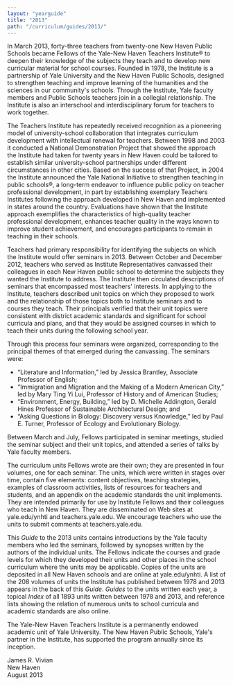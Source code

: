 ```yaml
---
layout: "yearguide"
title: "2013"
path: "/curriculum/guides/2013/"
---
```

<p>In March 2013, forty-three teachers from twenty-one New Haven Public Schools became Fellows of the Yale-New Haven Teachers Institute&reg; to deepen their knowledge of the subjects they teach and to develop new curricular material for school courses. Founded in 1978, the Institute is a partnership of Yale University and the New Haven Public Schools, designed to strengthen teaching and improve learning of the humanities and the sciences in our community's schools. Through the Institute, Yale faculty members and Public Schools teachers join in a collegial relationship. The Institute is also an interschool and interdisciplinary forum for teachers to work together.</p>
<p>The Teachers Institute has repeatedly received recognition as a pioneering model of university-school collaboration that integrates curriculum development with intellectual renewal for teachers. Between 1998 and 2003 it conducted a National Demonstration Project that showed the approach the Institute had taken for twenty years in New Haven could be tailored to establish similar university-school partnerships under different circumstances in other cities. Based on the success of that Project, in 2004 the Institute announced the Yale National Initiative to strengthen teaching in public schools&reg;, a long-term endeavor to influence public policy on teacher professional development, in part by establishing exemplary Teachers Institutes following the approach developed in New Haven and implemented in states around the country. <span>Evaluations have shown that the Institute approach exemplifies the characteristics of high-quality teacher professional development, enhances teacher quality in the ways known to improve student achievement, and encourages participants to remain in teaching in their schools.</span></p>
<p>Teachers had primary responsibility for identifying the subjects on which the Institute would offer seminars in 2013. Between October and December 2012, teachers who served as Institute Representatives canvassed their colleagues in each New Haven public school to determine the subjects they wanted the Institute to address. The Institute then circulated descriptions of seminars that encompassed most teachers' interests. In applying to the Institute, teachers described unit topics on which they proposed to work and the relationship of those topics both to Institute seminars and to courses they teach. Their principals verified that their unit topics were consistent with district academic standards and significant for school curricula and plans, and that they would be assigned courses in which to teach their units during the following school year.</p>
<p>Through this process four seminars were organized, corresponding to the principal themes of that emerged during the canvassing. <span>The seminars were</span>:</p>
<ul>
<li><span>&ldquo;Literature and Information,&rdquo; led by Jessica Brantley, Associate Professor of English</span>;</li>
<li><span>&ldquo;Immigration and Migration and the Making of a Modern American City,&rdquo; led by Mary Ting Yi Lui, Professor of History and of American Studies</span>;</li>
<li><span>&ldquo;Environment, Energy, Building</span>,<span>&rdquo; led by D. Michelle Addington, Gerald Hines Professor of Sustainable Architectural Design</span>; and</li>
<li><span>&ldquo;Asking Questions in Biology: Discovery versus Knowledge,&rdquo; led by Paul E. Turner, Professor of Ecology and Evolutionary Biology.</span></li>
</ul>
<p>Between March and July, Fellows participated in seminar meetings, studied the seminar subject and their unit topics, and attended a series of talks by Yale faculty members.</p>
<p>The curriculum units Fellows wrote are their own; they are presented in four volumes, one for each seminar. The units, which were written in stages over time, contain five elements: content objectives, teaching strategies, examples of classroom activities, lists of resources for teachers and students, and an appendix on the academic standards the unit implements. They are intended primarily for use by Institute Fellows and their colleagues who teach in New Haven. They are disseminated on Web sites at yale.edu/ynhti and teachers.yale.edu. We encourage teachers who use the units to submit comments at teachers.yale.edu.</p>
<p>This <em>Guide </em>to the 2013 units contains introductions by the Yale faculty members who led the seminars, followed by synopses written by the authors of the individual units. The Fellows indicate the courses and grade levels for which they developed their units and other places in the school curriculum where the units may be applicable. Copies of the units are deposited in all New Haven schools and are online at yale.edu/ynhti. A list of the 208 volumes of units the Institute has published between 1978 and 2013 appears in the back of this <em>Guide</em>. <em>Guides</em> to the units written each year, a topical <em>Index </em>of all 1893 units written between 1978 and 2013, and reference lists showing the relation of numerous units to school curricula and academic standards are also online.</p>
<p>The Yale-New Haven Teachers Institute is a permanently endowed academic unit of Yale University. The New Haven Public Schools, Yale's partner in the Institute, has supported the program annually since its inception.</p>
<p>James R. Vivian<br/>
New Haven<br/>
August 2013</p>
